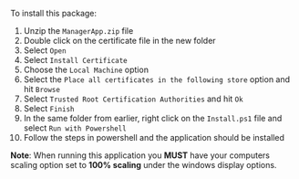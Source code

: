 To install this package:

1. Unzip the `ManagerApp.zip` file
2. Double click on the certificate file in the new folder
3. Select `Open`
4. Select `Install Certificate`
5. Choose the `Local Machine` option
6. Select the `Place all certificates in the following store` option and hit `Browse`
7. Select `Trusted Root Certification Authorities` and hit `Ok`
8. Select `Finish`
9. In the same folder from earlier, right click on the `Install.ps1` file and select `Run with Powershell`
10. Follow the steps in powershell and the application should be installed 

**Note**: When running this application you **MUST** have your computers scaling option set to **100% scaling** under the windows display options.
